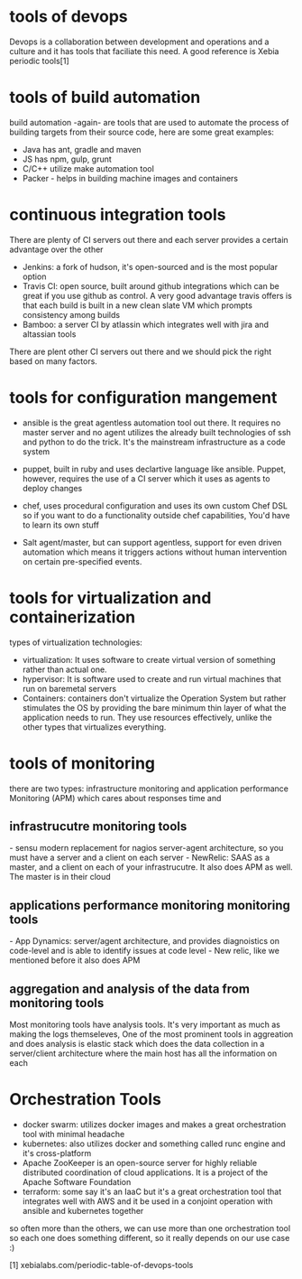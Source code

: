 # tools of devops

Devops is a collaboration between development and operations and a culture and it has tools that faciliate this need. 
A good reference is Xebia periodic tools[1]

# tools of build automation
build automation -again- are tools that are used to automate the process of building targets from their source code, here are some great examples:
- Java has ant, gradle and maven
- JS has npm, gulp, grunt
- C/C++ utilize make automation tool
- Packer - helps in building machine images and containers 
#
# continuous integration tools

There are plenty of CI servers out there and each server provides a certain advantage over the other

- Jenkins: a fork of hudson, it's open-sourced and is the most popular option
- Travis CI: open source, built around github integrations which can be great if you use github as
  control. A very good advantage travis offers is that each build is built in a new clean slate VM
  which prompts consistency among builds
- Bamboo: a server CI by atlassin which integrates well with jira and altassian tools

There are plent other CI servers out there and we should pick the right based on many factors.
#

# tools for configuration mangement 

- ansible is the great agentless automation tool out there. It requires no master server and no agent
  utilizes the already built technologies of ssh and python to do the trick. It's the mainstream infrastructure as a code system

- puppet, built in ruby and uses declartive language like ansible. Puppet, however, requires the use 
  of a CI server which it uses as agents to deploy changes
- chef, uses procedural configuration and uses its own custom Chef DSL so if you want to do a functionality 
  outside chef capabilities, You'd have to learn its own stuff
- Salt agent/master, but can support agentless, support for even driven automation which means it 
  triggers actions without human intervention on certain pre-specified events.

# tools for virtualization and containerization 

types of virtualization technologies:
- virtualization: It uses software to create virtual version of something rather than actual one.
- hypervisor: It is software used to create and run virtual machines that run on baremetal servers
- Containers:  containers don't virtualize the Operation System but rather stimulates the OS by 
  providing the bare minimum thin layer of what the application needs to run. They use resources 
  effectively, unlike the other types that virtualizes everything.


# tools of monitoring

there are two types: infrastructure monitoring and application performance Monitoring (APM) which cares about responses time and 

<h2> infrastrucutre monitoring tools </h2>
- sensu modern replacement for nagios server-agent architecture, so you must have a server and a client on 
  each server
- NewRelic: SAAS as a master, and a client on each of your infrastrucutre. It also does APM as well. The 
  master is in their cloud 

<h2> applications performance monitoring  monitoring tools </h2>
- App Dynamics: server/agent architecture, and provides diagnoistics on code-level and is able to 
  identify issues at code level
- New relic, like we mentioned before it also does APM

<h2> aggregation and analysis of the data from monitoring tools </h2>

Most monitoring tools have analysis tools. It's very important as much as making the logs themseleves,
One of the most prominent tools in aggreation and does analysis is elastic stack which does the data collection in a server/client architecture where the main host has all the information on each

# Orchestration Tools

- docker swarm: utilizes docker images and makes a great orchestration tool with minimal headache
- kubernetes: also utilizes docker and something called runc engine and it's cross-platform
- Apache ZooKeeper is an open-source server for highly reliable distributed coordination of
  cloud applications. It is a project of the Apache Software Foundation 
- terraform: some say it's an IaaC but it's a great orchestration tool that integrates well with AWS
  and it be used in a conjoint operation with ansible and kubernetes together


so often more than the others, we can use more than one orchestration tool so each one does
something different, so it really depends on our use case :) 

[1] xebialabs.com/periodic-table-of-devops-tools